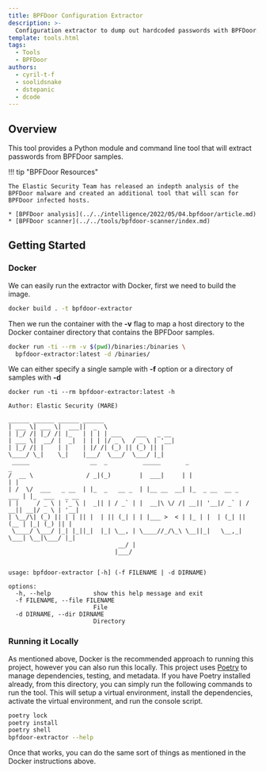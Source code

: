 ```yaml
---
title: BPFDoor Configuration Extractor
description: >-
  Configuration extractor to dump out hardcoded passwords with BPFDoor.
template: tools.html
tags:
  - Tools
  - BPFDoor
authors:
  - cyril-t-f 
  - soolidsnake
  - dstepanic
  - dcode
---
```


## Overview

This tool provides a Python module and command line tool that will extract passwords from BPFDoor samples.

!!! tip "BPFDoor Resources"

    The Elastic Security Team has released an indepth analysis of the BPFDoor malware and created an additional tool that will scan for BPFDoor infected hosts.
    
    * [BPFDoor analysis](../../intelligence/2022/05/04.bpfdoor/article.md)
    * [BPFDoor scanner](../../tools/bpfdoor-scanner/index.md)

## Getting Started

### Docker

We can easily run the extractor with Docker, first we need to build the image.

```bash title="Building the BPFDoor Docker image"
docker build . -t bpfdoor-extractor
```

Then we run the container with the **-v** flag to map a host directory to the Docker container directory that contains the BPFDoor samples.

```bash title="Running the BPFDoor Docker container"
docker run -ti --rm -v $(pwd)/binaries:/binaries \
  bpfdoor-extractor:latest -d /binaries/
```

We can either specify a single sample with **-f** option or a directory of samples with **-d**

```text title="BPFDoor Configuration Extractor help output"
docker run -ti --rm bpfdoor-extractor:latest -h

Author: Elastic Security (MARE)

______ ______ ______ ______
| ___ \| ___ \|  ___||  _  \
| |_/ /| |_/ /| |_   | | | | ___    ___   _ __
| ___ \|  __/ |  _|  | | | |/ _ \  / _ \ | '__|
| |_/ /| |    | |    | |/ /| (_) || (_) || |
\____/ \_|    \_|    |___/  \___/  \___/ |_|
 _____                 __  _          _____       _                      _
/  __ \               / _|(_)        |  ___|     | |                    | |
| /  \/  ___   _ __  | |_  _   __ _  | |__ __  __| |_  _ __  __ _   ___ | |_  ___   _ __
| |     / _ \ | '_ \ |  _|| | / _` | |  __|\ \/ /| __|| '__|/ _` | / __|| __|/ _ \ | '__|
| \__/\| (_) || | | || |  | || (_| | | |___ >  < | |_ | |  | (_| || (__ | |_| (_) || |
 \____/ \___/ |_| |_||_|  |_| \__, | \____//_/\_\ \__||_|   \__,_| \___| \__|\___/ |_|
                               __/ |
                              |___/


usage: bpfdoor-extractor [-h] (-f FILENAME | -d DIRNAME)

options:
  -h, --help            show this help message and exit
  -f FILENAME, --file FILENAME
                        File
  -d DIRNAME, --dir DIRNAME
                        Directory
```

### Running it Locally

As mentioned above, Docker is the recommended approach to running this project, however you can also run this locally.
This project uses [Poetry](https://python-poetry.org/) to manage dependencies, testing, and metadata. If you have Poetry
 installed already, from this directory, you can simply run the following commands to run the tool. This will setup a
 virtual environment, install the dependencies, activate the virtual environment, and run the console script.

```bash
poetry lock
poetry install
poetry shell
bpfdoor-extractor --help
```

Once that works, you can do the same sort of things as mentioned in the Docker instructions above.
